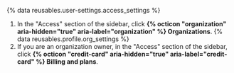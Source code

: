 {% data reusables.user-settings.access_settings %}
1. In the "Access" section of the sidebar, click **{% octicon "organization" aria-hidden="true" aria-label="organization" %} Organizations**.
{% data reusables.profile.org_settings %}
1. If you are an organization owner, in the "Access" section of the sidebar, click **{% octicon "credit-card" aria-hidden="true" aria-label="credit-card" %} Billing and plans**.
